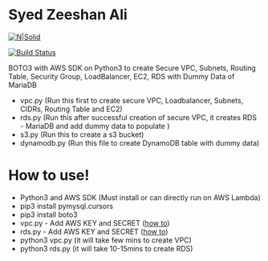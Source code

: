 # Syed Zeeshan Ali

[![N|Solid](https://futurumresearch.com/wp-content/uploads/2020/01/aws-logo.png)](#)

[![Build Status](https://travis-ci.org/joemccann/dillinger.svg?branch=master)](https://zaccie.com)


 BOTO3 with AWS SDK on Python3 to create Secure VPC, Subnets, Routing Table, Security Group, LoadBalancer, EC2, RDS with Dummy Data of MariaDB

  - vpc.py (Run this first to create secure VPC, Loadbalancer, Subnets, CIDRs, Routing Table and EC2)
  - rds.py (Run this after successful creation of secure VPC, it creates RDS - MariaDB and add dummy data to populate )
  - s3.py (Run this to create a s3 bucket)
  - dynamodb.py (Run this file to create DynamoDB table with dummy data)



# How to use!

  - Python3 and AWS SDK (Must install or can directly run on AWS Lambda)
  - pip3 install pymysql.cursors
  - pip3 install boto3
  - vpc.py - Add AWS KEY and SECRET ([how to](https://docs.aws.amazon.com/powershell/latest/userguide/pstools-appendix-sign-up.html))
  - rds.py - Add AWS KEY and SECRET ([how to](https://docs.aws.amazon.com/powershell/latest/userguide/pstools-appendix-sign-up.html))
  - python3 vpc.py (it will take few mins to create VPC)
  - python3 rds.py (it will take 10-15mins to create RDS)



